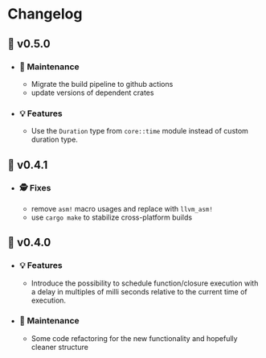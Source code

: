 # Changelog

## :peach: v0.5.0

- ### :wrench: Maintenance

  - Migrate the build pipeline to github actions
  - update versions of dependent crates
- ### :bulb: Features

  - Use the `Duration` type from `core::time` module instead of custom duration type.

## :banana: v0.4.1

- ### :detective: Fixes

  - remove `asm!` macro usages and replace with `llvm_asm!`
  - use `cargo make` to stabilize cross-platform builds

## :pizza: v0.4.0

- ### :bulb: Features

  - Introduce the possibility to schedule function/closure execution with a delay in multiples of milli seconds relative to the current time of execution.

- ### :wrench: Maintenance

  - Some code refactoring for the new functionality and hopefully cleaner structure
